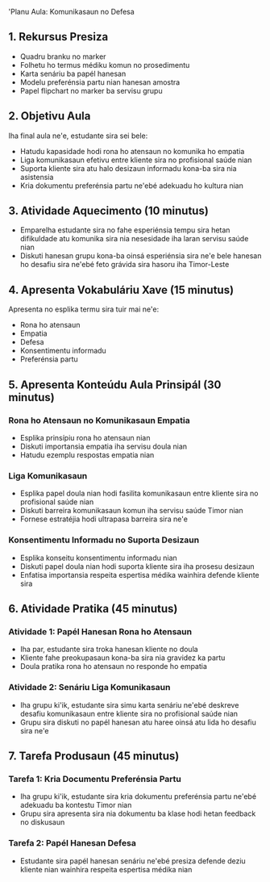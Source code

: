 'Planu Aula: Komunikasaun no Defesa

## 1. Rekursus Presiza

- Quadru branku no marker
- Folhetu ho termus médiku komun no prosedimentu
- Karta senáriu ba papél hanesan
- Modelu preferénsia partu nian hanesan amostra
- Papel flipchart no marker ba servisu grupu

## 2. Objetivu Aula

Iha final aula ne'e, estudante sira sei bele:
- Hatudu kapasidade hodi rona ho atensaun no komunika ho empatia
- Liga komunikasaun efetivu entre kliente sira no profisional saúde nian
- Suporta kliente sira atu halo desizaun informadu kona-ba sira nia asistensia
- Kria dokumentu preferénsia partu ne'ebé adekuadu ho kultura nian

## 3. Atividade Aquecimento (10 minutus)

- Emparelha estudante sira no fahe esperiénsia tempu sira hetan difikuldade atu komunika sira nia nesesidade iha laran servisu saúde nian
- Diskuti hanesan grupu kona-ba oinsá esperiénsia sira ne'e bele hanesan ho desafiu sira ne'ebé feto grávida sira hasoru iha Timor-Leste

## 4. Apresenta Vokabuláriu Xave (15 minutus)

Apresenta no esplika termu sira tuir mai ne'e:
- Rona ho atensaun
- Empatia
- Defesa
- Konsentimentu informadu
- Preferénsia partu

## 5. Apresenta Konteúdu Aula Prinsipál (30 minutus)

### Rona ho Atensaun no Komunikasaun Empatia
- Esplika prinsípiu rona ho atensaun nian
- Diskuti importansia empatia iha servisu doula nian
- Hatudu ezemplu respostas empatia nian

### Liga Komunikasaun
- Esplika papel doula nian hodi fasilita komunikasaun entre kliente sira no profisional saúde nian
- Diskuti barreira komunikasaun komun iha servisu saúde Timor nian
- Fornese estratéjia hodi ultrapasa barreira sira ne'e

### Konsentimentu Informadu no Suporta Desizaun
- Esplika konseitu konsentimentu informadu nian
- Diskuti papel doula nian hodi suporta kliente sira iha prosesu desizaun
- Enfatisa importansia respeita espertisa médika wainhira defende kliente sira

## 6. Atividade Pratika (45 minutus)

### Atividade 1: Papél Hanesan Rona ho Atensaun
- Iha par, estudante sira troka hanesan kliente no doula
- Kliente fahe preokupasaun kona-ba sira nia gravidez ka partu
- Doula pratika rona ho atensaun no responde ho empatia

### Atividade 2: Senáriu Liga Komunikasaun
- Iha grupu ki'ik, estudante sira simu karta senáriu ne'ebé deskreve desafiu komunikasaun entre kliente sira no profisional saúde nian
- Grupu sira diskuti no papél hanesan atu haree oinsá atu lida ho desafiu sira ne'e

## 7. Tarefa Produsaun (45 minutus)

### Tarefa 1: Kria Documentu Preferénsia Partu
- Iha grupu ki'ik, estudante sira kria dokumentu preferénsia partu ne'ebé adekuadu ba kontestu Timor nian
- Grupu sira apresenta sira nia dokumentu ba klase hodi hetan feedback no diskusaun

### Tarefa 2: Papél Hanesan Defesa
- Estudante sira papél hanesan senáriu ne'ebé presiza defende deziu kliente nian wainhira respeita espertisa médika nian